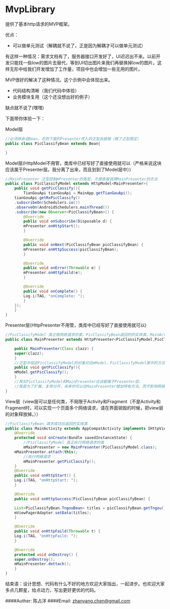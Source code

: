 # MvpLibrary
提供了基本http请求的MVP框架。

优点：

- 可以做单元测试（解耦就不说了，正是因为解耦才可以做单元测试）
  
有这样一种情况：需求文档有了，服务器接口开发好了，UI迟迟出不来。以前开发只能找一些low的图片去替代，等到UI切出图片来我们再替换掉low的图片。这样无形中给我们开发增加了工作量，项目中也会增加一些无用的图片。 
 
MVP很好的解决了这种情况。这个示例中会体现出来。

- 代码结构清晰（我们代码中体验）
- 业务模块复用（这个还没想出好的例子）

缺点就不说了(嘿嘿)

下面带你体验一下：

Model层	
```Java	
//必须继承自Bean，否则下面的Presenter传入的泛型会报错（做了泛型限定）
public class PicClassifyBean extends Bean{

}
```
Model层(HttpModel不用管，类库中已经写好了直接使用就可以（严格来说这块应该属于Presenter层。我分离了出来，而且划到了Model层中）)
```Java
//MainPresenter 泛型控制mPresenter的类型，方便直接调用MainPresenter的方法
public class PicClassifyModel extends HttpModel<MainPresenter>{
	public void getPicClassify(){
		TianGouApi tianGouApi = MainApp.getTianGouApi();
	tianGouApi.getRxPicClassify()
	.subscribeOn(Schedulers.io())
	.observeOn(AndroidSchedulers.mainThread())
	.subscribe(new Observer<PicClassifyBean>() {
	    @Override
	    public void onSubscribe(Disposable d) {
		mPresenter.onHttpStart();
	    }

	    @Override
	    public void onNext(PicClassifyBean picClassifyBean) {
		mPresenter.onHttpSuccess(picClassifyBean);
	    }

	    @Override
	    public void onError(Throwable e) {
		mPresenter.onHttpFaild(e);
	    }

	    @Override
	    public void onComplete() {
		Log.i(TAG, "onComplete: ");
	    }
	});
	}
}
```
Presenter层(HttpPresenter不用管，类库中已经写好了直接使用就可以)
```Java	
//PicClassifyModel 真正做网络请求的类，PicClassifyBean返回的的实体类，MainActivity 视图层类
public class MainPresenter extends HttpPresenter<PicClassifyModel,PicClassifyBean,MainActivity>{

    public MainPresenter(Class clazz) {
	super(clazz);
    }
	//泛型中指定PicClassifyModel的对象对应mModel，PicClassifyModel类中的方法可以在这里直接使用
    public void getPicClassify(){
	mModel.getPicClassify();
    }
	//其实PicClassifyModel和MainPresenter应该都属于Presenter层，
	//我是为了扩展、复用分开，未来你可以在MainPresenter增加特有方法，而不影响网络请求，这也符合单一设计原则
}
```
View层（view层可以是任何类，不局限于Activity和Fragment（不是Activity和Fragment时，可以实现一个页面多个网络请求，请在界面销毁的时候，把view层的对象释放掉。））
```Java
//PicClassifyBean 请求成功后返回的实体类
public class MainActivity extends AppCompatActivity implements IHttpView<PicClassifyBean>{ 
	@Override
    protected void onCreate(Bundle savedInstanceState) {
		//PicClassifyModel 真正执行网络请求的类
		mMainPresenter = new MainPresenter(PicClassifyModel.class);
	mMainPresenter.attach(this);
		//执行网络请求
		mMainPresenter.getPicClassify();
	}
	@Override
    public void onHttpStart() {
	Log.i(TAG, "onHttpStart: ");
    }

    @Override
    public void onHttpSuccess(PicClassifyBean picClassifyBean) {

	List<PicClassifyBean.TngouBean> titles = picClassifyBean.getTngou();
	mViewPagerAdapter.setData(titles);
    }

    @Override
    public void onHttpFaild(Throwable t) {
	Log.i(TAG, "onHttpFaild: ");
    }

	@Override
    protected void onDestroy() {
	super.onDestroy();
	mMainPresenter.dettach();
    }
}
```

结束语：设计思想、代码有什么不好的地方欢迎大家指出，一起进步。也欢迎大家多点几颗星，给点动力，写出更好更优的代码。


####Auther: 陈占洋
####Email: zhanyang.chen@gmail.com


